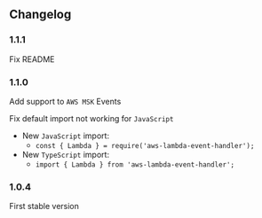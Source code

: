 ## Changelog

### 1.1.1

Fix README

### 1.1.0

Add support to `AWS MSK` Events

Fix default import not working for `JavaScript`
- New `JavaScript` import:
	-  `const { Lambda } = require('aws-lambda-event-handler');`
- New `TypeScript` import:
	-  `import { Lambda } from 'aws-lambda-event-handler';`

### 1.0.4

First stable version
